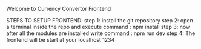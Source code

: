 Welcome to Currency Convertor Frontend

STEPS TO SETUP FRONTEND:
step 1: install the git repository
step 2: open a terminal inside the repo and execute command :   npm install
step 3: now after all the modules are installed write command :  npm run dev
step 4: The frontend will be start at your localhost 1234